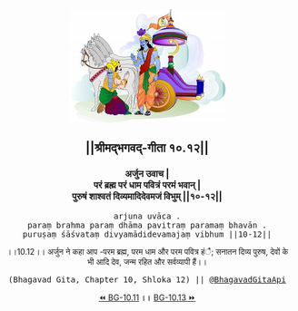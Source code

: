 <center><img src="../../asset/BG.png" alt="#API #bhagavadgitaapi #slok #nodejs #js #api #gitaapi #krishna #hinduism #vedic #ISKCON #shreemadbhagavadgita #technology"/>
<h2>||श्रीमद्‍भगवद्‍-गीता १०.१२||</h2>
<h3>अर्जुन उवाच |<br/>परं ब्रह्म परं धाम पवित्रं परमं भवान् |<br/>पुरुषं शाश्वतं दिव्यमादिदेवमजं विभुम् ||१०-१२||</h3>
<pre>arjuna uvāca .<br/>paraṃ brahma paraṃ dhāma pavitraṃ paramaṃ bhavān .<br/>puruṣaṃ śāśvataṃ divyamādidevamajaṃ vibhum ||10-12||</pre>
<p>।।10.12।। अर्जुन ने कहा आप -परम ब्रह्म, परम धाम और परम पवित्र हंै; सनातन दिव्य पुरुष, देवों के भी आदि देव, जन्म रहित और सर्वव्यापी हैं।।</p>
<pre>(Bhagavad Gita, Chapter 10, Shloka 12) || <a href="https://twitter.com/bhagavadgitaapi">@BhagavadGitaApi</a></pre><a href="../../10/11">⏪  BG-10.11</a><b>        ।।        </b><a href="../../10/13">BG-10.13  ⏩</a></center>